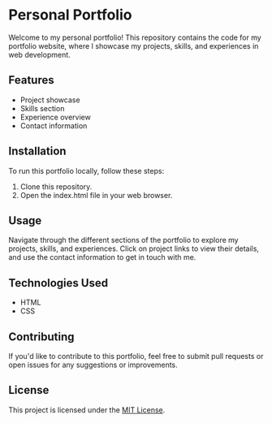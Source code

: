 # Personal Portfolio

Welcome to my personal portfolio! This repository contains the code for my portfolio website, where I showcase my projects, skills, and experiences in web development.

## Features

- Project showcase
- Skills section
- Experience overview
- Contact information

## Installation

To run this portfolio locally, follow these steps:

1. Clone this repository.
2. Open the index.html file in your web browser.

## Usage

Navigate through the different sections of the portfolio to explore my projects, skills, and experiences. Click on project links to view their details, and use the contact information to get in touch with me.

## Technologies Used

- HTML
- CSS


## Contributing

If you'd like to contribute to this portfolio, feel free to submit pull requests or open issues for any suggestions or improvements.

## License

This project is licensed under the [MIT License](LICENSE).
